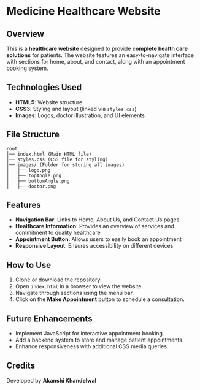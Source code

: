 # Medicine Healthcare Website

## Overview
This is a **healthcare website** designed to provide **complete health care solutions** for patients. The website features an easy-to-navigate interface with sections for home, about, and contact, along with an appointment booking system.

## Technologies Used
- **HTML5**: Website structure
- **CSS3**: Styling and layout (linked via `styles.css`)
- **Images**: Logos, doctor illustration, and UI elements

## File Structure
```
root
│── index.html (Main HTML file)
│── styles.css (CSS file for styling)
│── images/ (Folder for storing all images)
│   ├── logo.png
│   ├── topAngle.png
│   ├── bottomAngle.png
│   ├── doctor.png
```

## Features
- **Navigation Bar**: Links to Home, About Us, and Contact Us pages
- **Healthcare Information**: Provides an overview of services and commitment to quality healthcare
- **Appointment Button**: Allows users to easily book an appointment
- **Responsive Layout**: Ensures accessibility on different devices

## How to Use
1. Clone or download the repository.
2. Open `index.html` in a browser to view the website.
3. Navigate through sections using the menu bar.
4. Click on the **Make Appointment** button to schedule a consultation.

## Future Enhancements
- Implement JavaScript for interactive appointment booking.
- Add a backend system to store and manage patient appointments.
- Enhance responsiveness with additional CSS media queries.

## Credits
Developed by **Akanshi Khandelwal**

